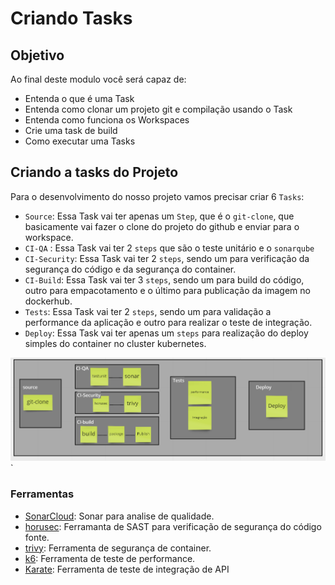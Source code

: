 Criando Tasks
================
## Objetivo

Ao final deste modulo você será capaz de:
* Entenda o que é uma Task
* Entenda como clonar um projeto git e compilação usando o Task
* Entenda como funciona os Workspaces
* Crie uma task de build 
* Como executar uma Tasks

## Criando a tasks do Projeto

Para o desenvolvimento do nosso projeto vamos precisar criar 6 `Tasks`:

* `Source`: Essa Task vai ter apenas um `Step`, que é o `git-clone`, que basicamente vai fazer o clone do projeto do github e enviar para o workspace.
* `CI-QA` : Essa Task vai ter 2 `steps` que são o teste unitário e o `sonarqube`
* `CI-Security`: Essa Task vai ter 2 `steps`, sendo um para verificação da segurança do código e da segurança do container.
* `CI-Build`: Essa Task vai ter 3 `steps`, sendo um para build do código, outro para empacotamento e o último para publicação da imagem no dockerhub.
* `Tests`: Essa Task vai ter 2 `steps`, sendo um para validação a performance da aplicação e outro para realizar o teste de integração.
* `Deploy`: Essa Task vai ter apenas um `steps` para realização do deploy simples do container no cluster kubernetes.

![task](img/image6.png)`


### Ferramentas

* [SonarCloud](https://sonarcloud.io/): Sonar para analise de qualidade. 
* [horusec](https://horusec.io/site/): Ferramanta de SAST para verificação de segurança do código fonte.
* [trivy](https://www.aquasec.com/products/trivy/): Ferramenta de segurança de container.
* [k6](https://k6.io/): Ferramenta de teste de performance.
* [Karate](https://github.com/karatelabs/karate): Ferramenta de teste de integração de API
